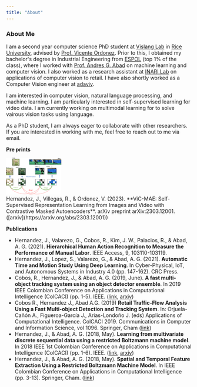 ```yaml
---
title: "About"
---
```


### About Me
I am a second year computer science PhD student at [Vislang Lab](https://www.vislang.ai) in [Rice University](https://cs.rice.edu/), advised by [Prof. Vicente Ordonez](http://vicenteordonez.com). Prior to this, I obtained my bachelor's degree in Industrial Engineering from [ESPOL](http://www.espol.edu.ec/) (top 1% of the class), where I worked with [Prof. Andres G. Abad](https://www.researchgate.net/profile/Andres-Abad-2) on machine learning and computer vision. I also worked as a research assistant at [INARI Lab](https://inarilab.com/) on applications of computer vision to retail. I have also shortly worked as a Computer Vision engineer at [adaviv](https://www.adaviv.com/).

I am interested in computer vision, natural language processing, and machine learning. I am particularly interested in self-supervised learning for video data.
I am currently working on multimodal learning for to solve vairous vision tasks using language.

As a PhD student, I am always eager to collaborate with other researchers. If you are interested in working with me, feel free to reach out to me via email.

**Pre prints**
<div class='paper-box'><div class='paper-box-image'><div><img src='https://raw.githubusercontent.com/jeffhernandez1995/jeffhernandez1995.github.io/master/pictures/vic_mae_teaser.png' alt="ViC-MAE teaser" width=150px></div></div>
<div class='paper-box-text' markdown="1">
Hernandez, J., Villegas, R., & Ordonez, V. (2023). **ViC-MAE: Self-Supervised Representation Learning from Images and Video with Contrastive Masked Autoencoders**. arXiv preprint arXiv:2303.12001. ([arxiv](https://arxiv.org/abs/2303.12001))
</div>
</div>

**Publications**
* Hernandez, J., Valarezo, G., Cobos, R., Kim, J. W., Palacios, R., & Abad, A. G. (2021). **Hierarchical Human Action Recognition to Measure the Performance of Manual Labor**. IEEE Access, 9, 103110-103119.
* Hernandez, J., Lopez, S., Valarezo, G., & Abad, A. G. (2021). **Automatic Time and Motion Study Using Deep Learning**. In Cyber-Physical, IoT, and Autonomous Systems in Industry 4.0 (pp. 147-162). CRC Press.
* Cobos, R., Hernandez, J., & Abad, A. G. (2019, June). **A fast multi-object tracking system using an object detector ensemble**. In 2019 IEEE Colombian Conference on Applications in Computational Intelligence (ColCACI) (pp. 1-5). IEEE. ([link](https://ieeexplore.ieee.org/document/8781972), [arxiv](https://arxiv.org/abs/1908.04349))
* Cobos R., Hernandez J., Abad A.G. (2019) **Retail Traffic-Flow Analysis Using a Fast Multi-object Detection and Tracking System**. In: Orjuela-Cañón A., Figueroa-García J., Arias-Londoño J. (eds) Applications of Computational Intelligence. ColCACI 2019. Communications in Computer and Information Science, vol 1096. Springer, Cham ([link](https://link.springer.com/chapter/10.1007%2F978-3-030-36211-9_3))
* Hernandez, J., & Abad, A. G. (2018, May). **Learning from multivariate discrete sequential data using a restricted Boltzmann machine model**. In 2018 IEEE 1st Colombian Conference on Applications in Computational Intelligence (ColCACI) (pp. 1-6). IEEE. ([link](https://ieeexplore.ieee.org/abstract/document/8484854), [arxiv](https://arxiv.org/abs/1804.10839))
* Hernandez, J., & Abad, A. G. (2018, May). **Spatial and Temporal Feature Extraction Using a Restricted Boltzmann Machine Model**. In IEEE Colombian Conference on Applications in Computational Intelligence (pp. 3-13). Springer, Cham. ([link](https://link.springer.com/chapter/10.1007%2F978-3-030-03023-0_1))
